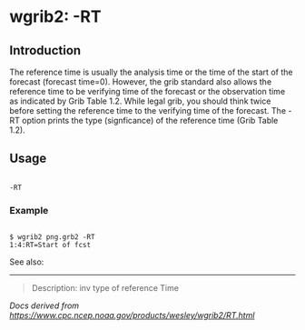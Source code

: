 # wgrib2: -RT

## Introduction

The reference time is usually the analysis time or the time of the start of
the forecast (forecast time=0). However, the grib standard also allows the reference
time to be verifying time of the forecast or the observation time as
indicated by Grib Table 1.2. While legal grib, you should think twice
before setting the reference time to the verifying time of the forecast.
The -RT option prints the type (signficance) of
the reference time (Grib Table 1.2).

## Usage

```

-RT

```

### Example

```

$ wgrib2 png.grb2 -RT
1:4:RT=Start of fcst

```

See also:

---

> Description: inv type of reference Time

_Docs derived from <https://www.cpc.ncep.noaa.gov/products/wesley/wgrib2/RT.html>_
